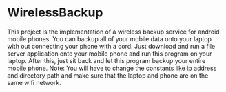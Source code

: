 # WirelessBackup

This project is the implementation of a wireless backup service for android mobile phones. You can backup all of your mobile data onto your laptop with out connecting your phone with a 
cord. Just download and run a file server application onto your mobile phone and run this program on your laptop. After this, just sit back and let this program backup your entire 
mobile phone.
Note: You will have to change the constants like ip address and directory path and make sure that the laptop and phone are on the same wifi network.

